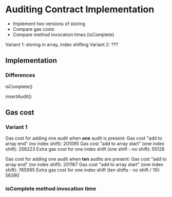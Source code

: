 # Auditing Contract Implementation

* Implement two versions of storing
* Compare gas costs
* Compare method invocation times (isComplete)

Variant 1: storing in array, index shifting
Variant 2: ???

## Implementation

### Differences
isComplete()

insertAudit()

## Gas cost

### Variant 1
Gas cost for adding one audit when **one** audit is present:
Gas cost "add to array end" (no index shift):                       201095
Gas cost "add to array start" (one index shift):                    256223
Extra gas cost for one index shift (one shift - no shift):           55128

Gas cost for adding one audit when **ten** audits are present:
Gas cost "add to array end" (no index shift):                       201167
Gas cost "add to array start" (one index shift):                    765065
Extra gas cost for one index shift (ten shifts - no shift / 10):     56390



### isComplete method invocation time